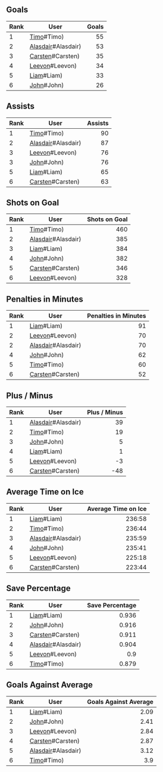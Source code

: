 ## Goals
| Rank | User | Goals |
| :--- | ---- | ---------: |
| 1 | [Timo](https://github.com/llevasseur/fantasy-hockey-league/blob/master/beta/ROSTERS.md)#Timo) | 55 |
| 2 | [Alasdair](https://github.com/llevasseur/fantasy-hockey-league/blob/master/beta/ROSTERS.md)#Alasdair) | 53 |
| 3 | [Carsten](https://github.com/llevasseur/fantasy-hockey-league/blob/master/beta/ROSTERS.md)#Carsten) | 35 |
| 4 | [Leevon](https://github.com/llevasseur/fantasy-hockey-league/blob/master/beta/ROSTERS.md)#Leevon) | 34 |
| 5 | [Liam](https://github.com/llevasseur/fantasy-hockey-league/blob/master/beta/ROSTERS.md)#Liam) | 33 |
| 6 | [John](https://github.com/llevasseur/fantasy-hockey-league/blob/master/beta/ROSTERS.md)#John) | 26 |
## Assists
| Rank | User | Assists |
| :--- | ---- | ---------: |
| 1 | [Timo](https://github.com/llevasseur/fantasy-hockey-league/blob/master/beta/ROSTERS.md)#Timo) | 90 |
| 2 | [Alasdair](https://github.com/llevasseur/fantasy-hockey-league/blob/master/beta/ROSTERS.md)#Alasdair) | 87 |
| 3 | [Leevon](https://github.com/llevasseur/fantasy-hockey-league/blob/master/beta/ROSTERS.md)#Leevon) | 76 |
| 3 | [John](https://github.com/llevasseur/fantasy-hockey-league/blob/master/beta/ROSTERS.md)#John) | 76 |
| 5 | [Liam](https://github.com/llevasseur/fantasy-hockey-league/blob/master/beta/ROSTERS.md)#Liam) | 65 |
| 6 | [Carsten](https://github.com/llevasseur/fantasy-hockey-league/blob/master/beta/ROSTERS.md)#Carsten) | 63 |
## Shots on Goal
| Rank | User | Shots on Goal |
| :--- | ---- | ---------: |
| 1 | [Timo](https://github.com/llevasseur/fantasy-hockey-league/blob/master/beta/ROSTERS.md)#Timo) | 460 |
| 2 | [Alasdair](https://github.com/llevasseur/fantasy-hockey-league/blob/master/beta/ROSTERS.md)#Alasdair) | 385 |
| 3 | [Liam](https://github.com/llevasseur/fantasy-hockey-league/blob/master/beta/ROSTERS.md)#Liam) | 384 |
| 4 | [John](https://github.com/llevasseur/fantasy-hockey-league/blob/master/beta/ROSTERS.md)#John) | 382 |
| 5 | [Carsten](https://github.com/llevasseur/fantasy-hockey-league/blob/master/beta/ROSTERS.md)#Carsten) | 346 |
| 6 | [Leevon](https://github.com/llevasseur/fantasy-hockey-league/blob/master/beta/ROSTERS.md)#Leevon) | 328 |
## Penalties in Minutes
| Rank | User | Penalties in Minutes |
| :--- | ---- | ---------: |
| 1 | [Liam](https://github.com/llevasseur/fantasy-hockey-league/blob/master/beta/ROSTERS.md)#Liam) | 91 |
| 2 | [Leevon](https://github.com/llevasseur/fantasy-hockey-league/blob/master/beta/ROSTERS.md)#Leevon) | 70 |
| 2 | [Alasdair](https://github.com/llevasseur/fantasy-hockey-league/blob/master/beta/ROSTERS.md)#Alasdair) | 70 |
| 4 | [John](https://github.com/llevasseur/fantasy-hockey-league/blob/master/beta/ROSTERS.md)#John) | 62 |
| 5 | [Timo](https://github.com/llevasseur/fantasy-hockey-league/blob/master/beta/ROSTERS.md)#Timo) | 60 |
| 6 | [Carsten](https://github.com/llevasseur/fantasy-hockey-league/blob/master/beta/ROSTERS.md)#Carsten) | 52 |
## Plus / Minus
| Rank | User | Plus / Minus |
| :--- | ---- | ---------: |
| 1 | [Alasdair](https://github.com/llevasseur/fantasy-hockey-league/blob/master/beta/ROSTERS.md)#Alasdair) | 39 |
| 2 | [Timo](https://github.com/llevasseur/fantasy-hockey-league/blob/master/beta/ROSTERS.md)#Timo) | 19 |
| 3 | [John](https://github.com/llevasseur/fantasy-hockey-league/blob/master/beta/ROSTERS.md)#John) | 5 |
| 4 | [Liam](https://github.com/llevasseur/fantasy-hockey-league/blob/master/beta/ROSTERS.md)#Liam) | 1 |
| 5 | [Leevon](https://github.com/llevasseur/fantasy-hockey-league/blob/master/beta/ROSTERS.md)#Leevon) | -3 |
| 6 | [Carsten](https://github.com/llevasseur/fantasy-hockey-league/blob/master/beta/ROSTERS.md)#Carsten) | -48 |
## Average Time on Ice
| Rank | User | Average Time on Ice |
| :--- | ---- | ---------: |
| 1 | [Liam](https://github.com/llevasseur/fantasy-hockey-league/blob/master/beta/ROSTERS.md)#Liam) | 236:58 |
| 2 | [Timo](https://github.com/llevasseur/fantasy-hockey-league/blob/master/beta/ROSTERS.md)#Timo) | 236:44 |
| 3 | [Alasdair](https://github.com/llevasseur/fantasy-hockey-league/blob/master/beta/ROSTERS.md)#Alasdair) | 235:59 |
| 4 | [John](https://github.com/llevasseur/fantasy-hockey-league/blob/master/beta/ROSTERS.md)#John) | 235:41 |
| 5 | [Leevon](https://github.com/llevasseur/fantasy-hockey-league/blob/master/beta/ROSTERS.md)#Leevon) | 225:18 |
| 6 | [Carsten](https://github.com/llevasseur/fantasy-hockey-league/blob/master/beta/ROSTERS.md)#Carsten) | 223:44 |
## Save Percentage
| Rank | User | Save Percentage |
| :--- | ---- | ---------: |
| 1 | [Liam](https://github.com/llevasseur/fantasy-hockey-league/blob/master/beta/ROSTERS.md)#Liam) | 0.936 |
| 2 | [John](https://github.com/llevasseur/fantasy-hockey-league/blob/master/beta/ROSTERS.md)#John) | 0.916 |
| 3 | [Carsten](https://github.com/llevasseur/fantasy-hockey-league/blob/master/beta/ROSTERS.md)#Carsten) | 0.911 |
| 4 | [Alasdair](https://github.com/llevasseur/fantasy-hockey-league/blob/master/beta/ROSTERS.md)#Alasdair) | 0.904 |
| 5 | [Leevon](https://github.com/llevasseur/fantasy-hockey-league/blob/master/beta/ROSTERS.md)#Leevon) | 0.9 |
| 6 | [Timo](https://github.com/llevasseur/fantasy-hockey-league/blob/master/beta/ROSTERS.md)#Timo) | 0.879 |
## Goals Against Average
| Rank | User | Goals Against Average |
| :--- | ---- | ---------: |
| 1 | [Liam](https://github.com/llevasseur/fantasy-hockey-league/blob/master/beta/ROSTERS.md)#Liam) | 2.09 |
| 2 | [John](https://github.com/llevasseur/fantasy-hockey-league/blob/master/beta/ROSTERS.md)#John) | 2.41 |
| 3 | [Leevon](https://github.com/llevasseur/fantasy-hockey-league/blob/master/beta/ROSTERS.md)#Leevon) | 2.84 |
| 4 | [Carsten](https://github.com/llevasseur/fantasy-hockey-league/blob/master/beta/ROSTERS.md)#Carsten) | 2.87 |
| 5 | [Alasdair](https://github.com/llevasseur/fantasy-hockey-league/blob/master/beta/ROSTERS.md)#Alasdair) | 3.12 |
| 6 | [Timo](https://github.com/llevasseur/fantasy-hockey-league/blob/master/beta/ROSTERS.md)#Timo) | 3.9 |
